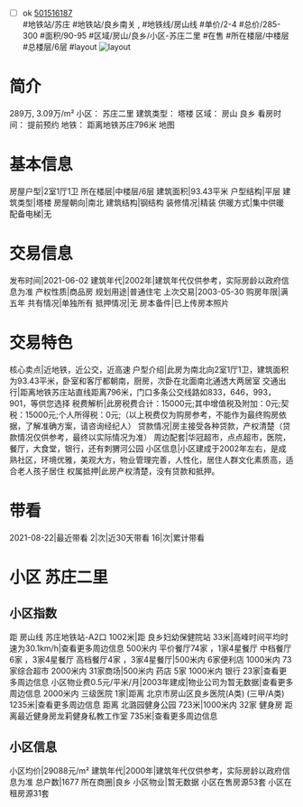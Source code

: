 - [ ] ok [501516187](https://bj.5i5j.com/ershoufang/501516187.html)  
 #地铁站/苏庄 #地铁站/良乡南关 ,  #地铁线/房山线
#单价/2-4 #总价/285-300 #面积/90-95   #区域/房山/良乡/小区-苏庄二里 #在售 #所在楼层/中楼层 #总楼层/6层 #layout 
![layout](http://image2a.5i5j.com/bdir/layout/336362.jpg_P5.jpg) 
# 简介 
 289万,  3.09万/m² 
小区： 苏庄二里
建筑类型： 塔楼
区域： 房山 良乡
看房时间： 提前预约
地铁： 距离地铁苏庄796米 地图
# 基本信息 
 房屋户型|2室1厅1卫
所在楼层|中楼层/6层
建筑面积|93.43平米
户型结构|平层
建筑类型|塔楼
房屋朝向|南北
建筑结构|钢结构
装修情况|精装
供暖方式|集中供暖
配备电梯|无
# 交易信息 
 发布时间|2021-06-02
建筑年代|2002年|建筑年代仅供参考，实际房龄以政府信息为准
产权性质|商品房
规划用途|普通住宅
上次交易|2003-05-30
购房年限|满五年
共有情况|单独所有
抵押情况|无
房本备件|已上传房本照片
# 交易特色 
 核心卖点|近地铁，近公交，近高速
户型介绍|此房为南北向2室1厅1卫，建筑面积为93.43平米，卧室和客厅都朝南，厨房，次卧在北面南北通透大两居室
交通出行|距离地铁苏庄站直线距离796米，门口多条公交线路如833，646，993，901，等供您选择
税费解析|此房税费合计：15000元;其中增值税及附加：0元;契税：15000元;个人所得税：0元;（以上税费仅为购房参考，不能作为最终购房依据，了解准确方案，请咨询经纪人）
贷款情况|房主接受各种贷款，产权清楚（贷款情况仅供参考，最终以实际情况为准）
周边配套|华冠超市，点点超市，医院，餐厅，大食堂，银行，还有刺猬河公园
小区信息|小区建成于2002年左右，是成熟社区，环境优雅，美观大方，物业管理完善，人性化，居住人群文化素质高，适合老人孩子居住
权属抵押|此房产权清楚，没有贷款和抵押。
# 带看 
 2021-08-22|最近带看	 2|次|近30天带看	 16|次|累计带看
# 小区 苏庄二里
## 小区指数 
 距 房山线 苏庄地铁站-A2口 1002米|距 良乡妇幼保健院站 33米|高峰时间平均时速为30.1km/h|查看更多周边信息
500米内 平价餐厅74家 ，1家4星餐厅
中档餐厅6家 ，3家4星餐厅
高档餐厅4家 ，3家4星餐厅|500米内 6家便利店
1000米内 73家综合超市
2000米内 31家商场|500米内 药店 5家
1000米内 银行 23家|查看更多周边信息
小区物业费0.5元/平米/月|2003年建成|物业公司为暂无数据|查看更多周边信息
2000米内 三级医院 1家|距离 北京市房山区良乡医院(A类) (三甲/A类) 1235米|查看更多周边信息
距离 北潞园健身公园 723米|1000米内 32家 健身房
距离最近健身房龙莉健身私教工作室 735米|查看更多周边信息
## 小区信息 
 小区均价|29088元/m²
建筑年代|2000年|建筑年代仅供参考，实际房龄以政府信息为准
总户数|1677
所在商圈|良乡
小区物业|暂无数据
小区在售房源53套
小区在租房源31套
